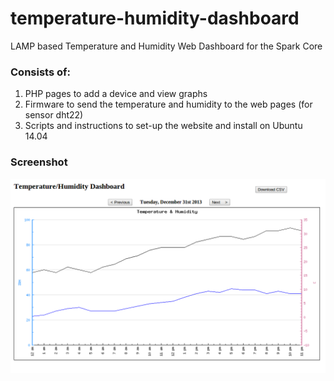 temperature-humidity-dashboard
==============================

LAMP based Temperature and Humidity Web Dashboard for the Spark Core

### Consists of:
1. PHP pages to add a device and view graphs
2. Firmware to send the temperature and humidity to the web pages (for sensor dht22)
3. Scripts and instructions to set-up the website and install on Ubuntu 14.04

### Screenshot
![Graph Page](screenshot.png)
